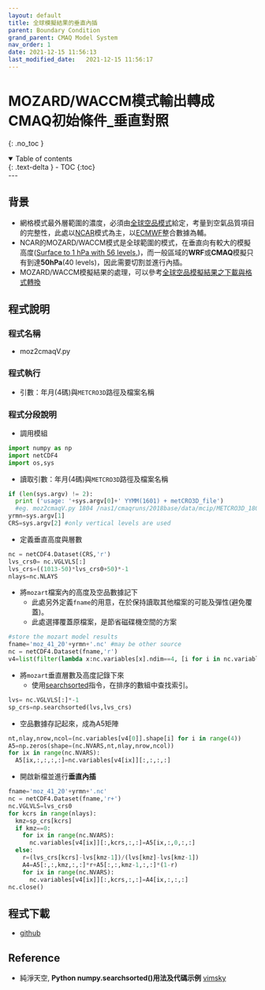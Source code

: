 ```yaml
---
layout: default
title: 全球模擬結果的垂直內插
parent: Boundary Condition
grand_parent: CMAQ Model System
nav_order: 1
date: 2021-12-15 11:56:13
last_modified_date:   2021-12-15 11:56:17
---
```


# MOZARD/WACCM模式輸出轉成CMAQ初始條件_垂直對照
{: .no_toc }

<details open markdown="block">
  <summary>
    Table of contents
  </summary>
  {: .text-delta }
- TOC
{:toc}
</details>
---

## 背景
- 網格模式最外層範圍的濃度，必須由[全球空品模式](/Focus-on-Air-Quality/AQana/)給定，考量到空氣品質項目的完整性，此處以[NCAR](https://www2.acom.ucar.edu/)模式為主，以[ECMWF]()整合數據為輔。
- NCAR的MOZARD/WACCM模式是全球範圍的模式，在垂直向有較大的模擬高度([Surface to 1 hPa with 56 levels.](https://data.ucar.edu/dataset/model-for-ozone-and-related-chemical-tracers-output-mozart))，而一般區域的**WRF**或**CMAQ**模擬只有到達**50hPa**(40 levels)，因此需要切割並進行內插。
- MOZARD/WACCM模擬結果的處理，可以參考[全球空品模擬結果之下載與格式轉換](/Focus-on-Air-Quality/AQana/GAQuality)

## 程式說明

### 程式名稱
- moz2cmaqV.py

### 程式執行
- 引數：年月(4碼)與`METCRO3D`路徑及檔案名稱

### 程式分段說明
- 調用模組

```python
import numpy as np
import netCDF4
import os,sys
```
- 讀取引數：年月(4碼)與`METCRO3D`路徑及檔案名稱

```python
if (len(sys.argv) != 2):
  print ('usage: '+sys.argv[0]+' YYMM(1601) + metCRO3D_file')
  #eg. moz2cmaqV.py 1804 /nas1/cmaqruns/2018base/data/mcip/METCRO3D_1804_run6.nc
yrmn=sys.argv[1]
CRS=sys.argv[2] #only vertical levels are used
```
- 定義垂直高度與層數

```python
nc = netCDF4.Dataset(CRS,'r')
lvs_crs0= nc.VGLVLS[:]
lvs_crs=((1013-50)*lvs_crs0+50)*-1
nlays=nc.NLAYS
```
- 將`mozart`檔案內的高度及空品數據記下
  - 此處另外定義`fname`的用意，在於保持讀取其他檔案的可能及彈性(避免覆蓋)。
  - 此處選擇覆蓋原檔案，是節省磁碟機空間的方案

```python
#store the mozart model results
fname='moz_41_20'+yrmn+'.nc' #may be other source
nc = netCDF4.Dataset(fname,'r')
v4=list(filter(lambda x:nc.variables[x].ndim==4, [i for i in nc.variables]))
```
- 將`mozart`垂直層數及高度記錄下來
  - 使用[searchsorted](https://vimsky.com/zh-tw/examples/usage/numpy-searchsorted-in-python.html)指令，在排序的數組中查找索引。

```python
lvs= nc.VGLVLS[:]*-1
sp_crs=np.searchsorted(lvs,lvs_crs)
```
- 空品數據存記起來，成為A5矩陣

```python
nt,nlay,nrow,ncol=(nc.variables[v4[0]].shape[i] for i in range(4))
A5=np.zeros(shape=(nc.NVARS,nt,nlay,nrow,ncol))
for ix in range(nc.NVARS):
  A5[ix,:,:,:,:]=nc.variables[v4[ix]][:,:,:,:]
```
- 開啟新檔並進行**垂直內插**

```python
fname='moz_41_20'+yrmn+'.nc'
nc = netCDF4.Dataset(fname,'r+')
nc.VGLVLS=lvs_crs0
for kcrs in range(nlays):
  kmz=sp_crs[kcrs]
  if kmz==0:
    for ix in range(nc.NVARS):
      nc.variables[v4[ix]][:,kcrs,:,:]=A5[ix,:,0,:,:]
  else:
    r=(lvs_crs[kcrs]-lvs[kmz-1])/(lvs[kmz]-lvs[kmz-1])
    A4=A5[:,:,kmz,:,:]*r+A5[:,:,kmz-1,:,:]*(1-r)
    for ix in range(nc.NVARS):
      nc.variables[v4[ix]][:,kcrs,:,:]=A4[ix,:,:,:]
nc.close()
```
## 程式下載
- [github](https://github.com/sinotec2/cmaq_relatives/blob/master/moz2cmaqV.py)

## Reference
-  純淨天空, **Python numpy.searchsorted()用法及代碼示例** [vimsky](https://vimsky.com/zh-tw/examples/usage/numpy-searchsorted-in-python.html)